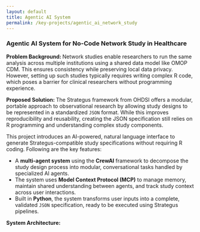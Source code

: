 ```yaml
---
layout: default
title: Agentic AI System
permalink: /key-projects/agentic_ai_network_study
---
```


<div class="project-details">
    <h3>Agentic AI System for No-Code Network Study in Healthcare </h3>
    <p><strong> Problem Background: </strong> Network studies enable researchers to run the same analysis across multiple institutions using a shared 
        data model like OMOP CDM. This ensures consistency while preserving local data privacy. However, setting up such studies 
        typically requires writing complex R code, which poses a barrier for clinical researchers without programming experience. 
    </p>
    <p><strong> Proposed Solution: </strong> The Strategus framework from OHDSI offers a modular, portable approach to observational research by 
        allowing study designs to be represented in a standardized <code>JSON</code> format. While this improves reproducibility 
        and reusability, creating the JSON specification still relies on R programming and understanding complex study components. 
    </p>
    <p> This project introduces an AI-powered, natural language interface to generate Strategus-compatible study specifications 
        without requiring R coding. Following are the key features: 
    </p>
    <ul>
        <li>
            A <strong>multi-agent system</strong> using the <strong>CrewAI</strong> framework to decompose the study design process into 
            modular, conversational tasks handled by specialized AI agents.
        </li>
        <li>
            The system uses <strong>Model Context Protocol (MCP)</strong> to manage memory, maintain shared understanding between agents, 
            and track study context across user interactions.
        </li>
        <li>
            Built in <strong>Python</strong>, the system transforms user inputs into a complete, validated <code>JSON</code> specification, 
            ready to be executed using Strategus pipelines.
        </li>
    </ul>
    <p><strong> System Architecture: </strong></p>
</div>
